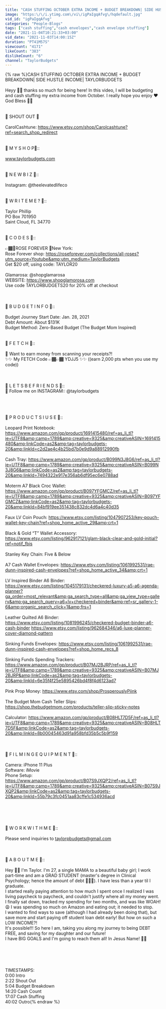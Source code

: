```yaml
---
title: "CASH STUFFING OCTOBER EXTRA INCOME + BUDGET BREAKDOWN| SIDE HUSTLE INCOME| TAYLORBUDGETS"
image: "https:\/\/i.ytimg.com\/vi\/igPaIgqAfvg\/hqdefault.jpg"
vid_id: "igPaIgqAfvg"
categories: "People-Blogs"
tags: ["cash stuffing","cash envelopes","cash envelope stuffing"]
date: "2021-11-04T10:21:33+03:00"
vid_date: "2021-11-03T14:00:15Z"
duration: "PT41M57S"
viewcount: "4171"
likeCount: "383"
dislikeCount: "6"
channel: "TaylorBudgets"
---
```

{% raw %}CASH STUFFING OCTOBER EXTRA INCOME + BUDGET BREAKDOWN| SIDE HUSTLE INCOME| TAYLORBUDGETS<br /><br />Heyy 👋🏾 thanks so much for being here! In this video, I will be budgeting and cash stuffing my extra income from October. I really hope you enjoy ❤️ God Bless 🙏🏾<br /><br /><br />🌟 SHOUT OUT 🌟<br /><br />CarolCashtune: <a rel="nofollow" target="blank" href="https://www.etsy.com/shop/Carolcashtune?ref=search_shop_redirect">https://www.etsy.com/shop/Carolcashtune?ref=search_shop_redirect</a><br /><br /><br />🔽 M Y  S H O P🔽::<br /><br />www.taylorbudgets.com<br /><br /><br />🔽 N E W  B I Z 🔽::<br /><br />Instagram: @theelevatedlifeco<br /><br /><br />🔽 W R I T E  M E ? 🔽::<br /><br />Taylor Phillip<br />PO Box 701950<br />Saint Cloud, FL 34770<br /><br /><br />🔽 C O D E S 🔽::<br /><br />👉🏾🌹ROSE FOREVER 🌹New York:<br />Rose Forever shop: <a rel="nofollow" target="blank" href="https://roseforever.com/collections/all-roses?utm_source=Youtube&amp;utm_medium=TaylorBudgets">https://roseforever.com/collections/all-roses?utm_source=Youtube&amp;utm_medium=TaylorBudgets</a><br />Get $20 off, using code: TAYLOR20<br /><br />Glamarosa: @shopglamarosa<br />WEBSITE: <a rel="nofollow" target="blank" href="https://www.shopglamorosa.com">https://www.shopglamorosa.com</a><br />Use code TAYLORBUDGETS20 for 20% off at checkout <br /><br /><br /><br />🔽 B U D G E T  I N F O 🔽::<br /><br />Budget Journey Start Date: Jan. 28, 2021<br />Debt Amount: About $131K<br />Budget Method: Zero-Based Budget (The Budget Mom Inspired)<br /><br /><br />🔽 F E T C H 🔽::<br /><br />🌼 Want to earn money from scanning your receipts?!<br />✨✨ My FETCH Code 👉🏾👉🏾  YDJJ5 ✨✨ ((earn 2,000 pts when you use my code))<br /><br /><br /><br />🔽 L E T S  B E  F R I E N D S 🔽::<br />🌻 Follow me on INSTAGRAM:: @taylorbudgets<br /><br /><br /><br /><br />🔽 P R O D U C T S  I  U S E 🔽::<br /><br />Leopard Print Notebook: <a rel="nofollow" target="blank" href="https://www.amazon.com/gp/product/1691415480/ref=as_li_tl?ie=UTF8&amp;camp=1789&amp;creative=9325&amp;creativeASIN=1691415480&amp;linkCode=as2&amp;tag=taylorbudgets-20&amp;linkId=c2d2ae4c4b25bd7b0e9d9a88912990fb">https://www.amazon.com/gp/product/1691415480/ref=as_li_tl?ie=UTF8&amp;camp=1789&amp;creative=9325&amp;creativeASIN=1691415480&amp;linkCode=as2&amp;tag=taylorbudgets-20&amp;linkId=c2d2ae4c4b25bd7b0e9d9a88912990fb</a><br /><br />Cash Tray: <a rel="nofollow" target="blank" href="https://www.amazon.com/gp/product/B099N3J8G6/ref=as_li_tl?ie=UTF8&amp;camp=1789&amp;creative=9325&amp;creativeASIN=B099N3J8G6&amp;linkCode=as2&amp;tag=taylorbudgets-20&amp;linkId=7494322e917e356ab6df95ec6e0788ad">https://www.amazon.com/gp/product/B099N3J8G6/ref=as_li_tl?ie=UTF8&amp;camp=1789&amp;creative=9325&amp;creativeASIN=B099N3J8G6&amp;linkCode=as2&amp;tag=taylorbudgets-20&amp;linkId=7494322e917e356ab6df95ec6e0788ad</a><br /><br />Moterm A7 Black Croc Wallet: <a rel="nofollow" target="blank" href="https://www.amazon.com/gp/product/B097YFGMCZ/ref=as_li_tl?ie=UTF8&amp;camp=1789&amp;creative=9325&amp;creativeASIN=B097YFGMCZ&amp;linkCode=as2&amp;tag=taylorbudgets-20&amp;linkId=84bf919ee351438c832dc4d6a4c40d35">https://www.amazon.com/gp/product/B097YFGMCZ/ref=as_li_tl?ie=UTF8&amp;camp=1789&amp;creative=9325&amp;creativeASIN=B097YFGMCZ&amp;linkCode=as2&amp;tag=taylorbudgets-20&amp;linkId=84bf919ee351438c832dc4d6a4c40d35</a><br /><br />Faux LV Coin Pouch: <a rel="nofollow" target="blank" href="https://www.etsy.com/listing/1047907253/key-pouch-wallet-key-chain?ref=shop_home_active_29&amp;crt=1">https://www.etsy.com/listing/1047907253/key-pouch-wallet-key-chain?ref=shop_home_active_29&amp;crt=1</a><br /><br />Black &amp; Gold “T” Wallet Accessory: <a rel="nofollow" target="blank" href="https://www.etsy.com/listing/962917121/glam-black-clear-and-gold-initial?ref=notif_fbis">https://www.etsy.com/listing/962917121/glam-black-clear-and-gold-initial?ref=notif_fbis</a><br /><br />Stanley Key Chain: Five &amp; Below<br /><br />A7 Cash Wallet Envelopes: <a rel="nofollow" target="blank" href="https://www.etsy.com/listing/1061992531/rae-dunn-inspired-cash-envelopes?ref=shop_home_active_34&amp;crt=1">https://www.etsy.com/listing/1061992531/rae-dunn-inspired-cash-envelopes?ref=shop_home_active_34&amp;crt=1</a><br /><br />LV Inspired Binder A6 Binder: <a rel="nofollow" target="blank" href="https://www.etsy.com/listing/1045179131/checkered-luxury-a5-a6-agenda-planner?ga_order=most_relevant&amp;ga_search_type=all&amp;ga_view_type=gallery&amp;ga_search_query=a6+lv+checkered+binder&amp;ref=sr_gallery-1-6&amp;organic_search_click=1&amp;frs=1">https://www.etsy.com/listing/1045179131/checkered-luxury-a5-a6-agenda-planner?ga_order=most_relevant&amp;ga_search_type=all&amp;ga_view_type=gallery&amp;ga_search_query=a6+lv+checkered+binder&amp;ref=sr_gallery-1-6&amp;organic_search_click=1&amp;frs=1</a><br /><br />Leather Quilted A6 Binder: <a rel="nofollow" target="blank" href="https://www.etsy.com/listing/1081996245/checkered-budget-binder-a6-cash-binder">https://www.etsy.com/listing/1081996245/checkered-budget-binder-a6-cash-binder</a> <a rel="nofollow" target="blank" href="https://www.etsy.com/listing/962684346/a6-luxe-planner-cover-diamond-pattern">https://www.etsy.com/listing/962684346/a6-luxe-planner-cover-diamond-pattern</a><br /><br />Sinking Funds Envelopes: <a rel="nofollow" target="blank" href="https://www.etsy.com/listing/1061992531/rae-dunn-inspired-cash-envelopes?ref=shop_home_recs_8">https://www.etsy.com/listing/1061992531/rae-dunn-inspired-cash-envelopes?ref=shop_home_recs_8</a><br /><br />Sinking Funds Spending Trackers: <a rel="nofollow" target="blank" href="https://www.amazon.com/gp/product/B07MJ2BJRP/ref=as_li_tl?ie=UTF8&amp;camp=1789&amp;creative=9325&amp;creativeASIN=B07MJ2BJRP&amp;linkCode=as2&amp;tag=taylorbudgets-20&amp;linkId=6e35f4f25e5895426bd4f8f4d6123ad7">https://www.amazon.com/gp/product/B07MJ2BJRP/ref=as_li_tl?ie=UTF8&amp;camp=1789&amp;creative=9325&amp;creativeASIN=B07MJ2BJRP&amp;linkCode=as2&amp;tag=taylorbudgets-20&amp;linkId=6e35f4f25e5895426bd4f8f4d6123ad7</a><br /><br />Pink Prop Money: <a rel="nofollow" target="blank" href="https://www.etsy.com/shop/ProsperouslyPiink">https://www.etsy.com/shop/ProsperouslyPiink</a><br /><br />The Budget Mom Cash Teller Slips: <a rel="nofollow" target="blank" href="https://shop.thebudgetmom.com/products/teller-slip-sticky-notes">https://shop.thebudgetmom.com/products/teller-slip-sticky-notes</a><br /><br />Calculator: <a rel="nofollow" target="blank" href="https://www.amazon.com/gp/product/B08HLT7D5F/ref=as_li_tl?ie=UTF8&amp;camp=1789&amp;creative=9325&amp;creativeASIN=B08HLT7D5F&amp;linkCode=as2&amp;tag=taylorbudgets-20&amp;linkId=8b00045463d91a958bfd35b5c5b9f159">https://www.amazon.com/gp/product/B08HLT7D5F/ref=as_li_tl?ie=UTF8&amp;camp=1789&amp;creative=9325&amp;creativeASIN=B08HLT7D5F&amp;linkCode=as2&amp;tag=taylorbudgets-20&amp;linkId=8b00045463d91a958bfd35b5c5b9f159</a><br /><br /><br /><br />🔽 F I L M I N G  E Q U I P M E N T 🔽::<br /><br />Camera: iPhone 11 Plus<br />Software: iMovie<br />Phone Setup: <a rel="nofollow" target="blank" href="https://www.amazon.com/gp/product/B07S9JXQP2/ref=as_li_tl?ie=UTF8&amp;camp=1789&amp;creative=9325&amp;creativeASIN=B07S9JXQP2&amp;linkCode=as2&amp;tag=taylorbudgets-20&amp;linkId=55b79c3fc0451aa83cffe1c534936acd">https://www.amazon.com/gp/product/B07S9JXQP2/ref=as_li_tl?ie=UTF8&amp;camp=1789&amp;creative=9325&amp;creativeASIN=B07S9JXQP2&amp;linkCode=as2&amp;tag=taylorbudgets-20&amp;linkId=55b79c3fc0451aa83cffe1c534936acd</a><br /><br /><br /><br /><br /><br />🔽 W O R K  W I T H  M E 🔽::<br /><br />Please send inquiries to taylorpbudgets@gmail.com<br /><br /><br /><br />🔽 A B O U T  M E 🔽::<br /><br />Hey 👋🏾 I'm Taylor. I'm 27, a single MAMA to a beautiful baby girl; I work part-time and am a GRAD STUDENT (master's degree in Clinical Psychology; hence the amount of debt 💆🏾‍♀️). I have less than a year til I graduate.<br />I started really paying attention to how much I spent once I realized I was living paycheck to paycheck, and couldn't justify where all my money went. I finally sat down, tracked my spending for two months, and was like WOAH! 😩 I was spending so much on Amazon and eating out; it needed to stop.<br />I wanted to find ways to save (although I had already been doing that), but save more and start paying off student loan debt early! But how on such a LOW INCOME?! <br />It's possible!!! So here I am, taking you along my journey to being DEBT FREE, and saving for my daughter and our future!<br />I have BIG GOALS and I'm going to reach them all! In Jesus Name! 🙌🏾<br /><br /><br /><br /><br /><br />TIMESTAMPS:<br />0:00 Intro<br />2:22 Shout Out<br />5:04 Budget Breakdown<br />14:20 Cash Count<br />17:07 Cash Stuffing<br />40:02 Outro{% endraw %}
